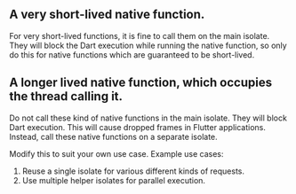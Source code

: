 ## A very short-lived native function.

For very short-lived functions, it is fine to call them on the main isolate. They will block the Dart execution while running the native function, so only do this for native functions which are guaranteed to be short-lived.

## A longer lived native function, which occupies the thread calling it.

Do not call these kind of native functions in the main isolate. They will block Dart execution. This will cause dropped frames in Flutter applications. Instead, call these native functions on a separate isolate.

Modify this to suit your own use case. Example use cases:
1. Reuse a single isolate for various different kinds of requests.
2. Use multiple helper isolates for parallel execution.